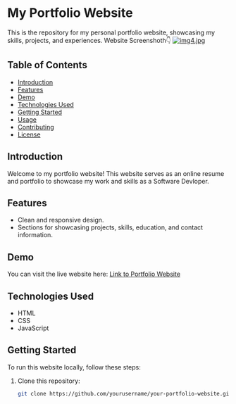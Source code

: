 



# My Portfolio Website

This is the repository for my personal portfolio website, showcasing my skills, projects, and experiences.
Website Screenshoth👇 [![img4.jpg](https://i.postimg.cc/L8z5nN9y/img4.jpg)](https://postimg.cc/9DQCkPqT)

## Table of Contents

- [Introduction](#introduction)
- [Features](#features)
- [Demo](#demo)
- [Technologies Used](#technologies-used)
- [Getting Started](#getting-started)
- [Usage](#usage)
- [Contributing](#contributing)
- [License](#license)

## Introduction

Welcome to my portfolio website! This website serves as an online resume and portfolio to showcase my work and skills as a Software Devloper.

## Features

- Clean and responsive design.
- Sections for showcasing projects, skills, education, and contact information.
  

## Demo

You can visit the live website here: [Link to Portfolio Website](https://sumon05th.github.io/portfolio_skd.gihub.io/)

## Technologies Used

- HTML
- CSS
- JavaScript
  

## Getting Started

To run this website locally, follow these steps:

1. Clone this repository:

   ```bash
   git clone https://github.com/yourusername/your-portfolio-website.git




